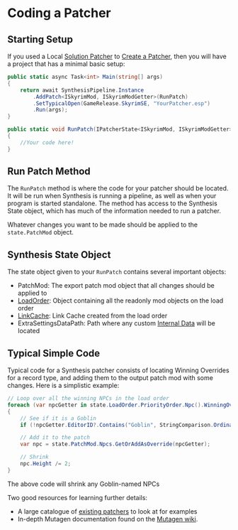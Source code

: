 # Coding a Patcher
## Starting Setup
If you used a Local [Solution Patcher](Local-Solution.md) to [Create a Patcher](Create-a-Patcher.md), then you will have a project that has a minimal basic setup:

```cs
public static async Task<int> Main(string[] args)
{
    return await SynthesisPipeline.Instance
        .AddPatch<ISkyrimMod, ISkyrimModGetter>(RunPatch)
        .SetTypicalOpen(GameRelease.SkyrimSE, "YourPatcher.esp")
        .Run(args);
}

public static void RunPatch(IPatcherState<ISkyrimMod, ISkyrimModGetter> state)
{
    //Your code here!
}
```

## Run Patch Method
The `RunPatch` method is where the code for your patcher should be located.  It will be run when Synthesis is running a pipeline, as well as when your program is started standalone.  The method has access to the Synthesis State object, which has much of the information needed to run a patcher.  

Whatever changes you want to be made should be applied to the `state.PatchMod` object.

## Synthesis State Object
The state object given to your `RunPatch` contains several important objects:

- PatchMod: The export patch mod object that all changes should be applied to
- [LoadOrder](https://github.com/Mutagen-Modding/Mutagen/wiki/Load-Orders-and-Winning-Overrides):  Object containing all the readonly mod objects on the load order
- [LinkCache](https://github.com/Mutagen-Modding/Mutagen/wiki/LinkCache%3A-Record-Lookup):  Link Cache created from the load order
- ExtraSettingsDataPath:  Path where any custom [Internal Data](https://github.com/Mutagen-Modding/Synthesis/wiki/Internal-Data) will be located

## Typical Simple Code
Typical code for a Synthesis patcher consists of locating Winning Overrides for a record type, and adding them to the output patch mod with some changes.  Here is a simplistic example:

```cs
// Loop over all the winning NPCs in the load order
foreach (var npcGetter in state.LoadOrder.PriorityOrder.Npc().WinningOverrides())
{
    // See if it is a Goblin 
    if (!npcGetter.EditorID?.Contains("Goblin", StringComparison.OrdinalIgnoreCase) ?? true) continue;

    // Add it to the patch
    var npc = state.PatchMod.Npcs.GetOrAddAsOverride(npcGetter);

    // Shrink
    npc.Height /= 2;
}
```

The above code will shrink any Goblin-named NPCs

Two good resources for learning further details:

- A large catalogue of [existing patchers](https://github.com/Mutagen-Modding/Synthesis/network/dependents?package_id=UGFja2FnZS0xMzg1MjY1MjYz) to look at for examples
- In-depth Mutagen documentation found on the [Mutagen wiki](https://github.com/Mutagen-Modding/Mutagen/wiki).
